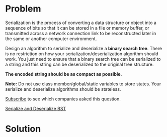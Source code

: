 
# Problem

Serialization is the process of converting a data structure or object into a
sequence of bits so that it can be stored in a file or memory buffer, or
transmitted across a network connection link to be reconstructed later in the
same or another computer environment.

Design an algorithm to serialize and deserialize a **binary search tree**.
There is no restriction on how your serialization/deserialization algorithm
should work. You just need to ensure that a binary search tree can be
serialized to a string and this string can be deserialized to the original
tree structure.

**The encoded string should be as compact as possible.**

**Note:** Do not use class member/global/static variables to store states. Your serialize and deserialize algorithms should be stateless. 

[Subscribe](/subscribe/) to see which companies asked this question.



[Serialize and Deserialize BST](https://leetcode.com/problems/serialize-and-deserialize-bst)

# Solution



